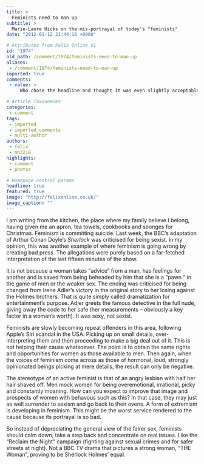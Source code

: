 ```yaml
---
title: >
  Feminists need to man up
subtitle: >
  Marie-Laure Hicks on the mis-portrayal of today's "feminists"
date: "2012-01-12 21:44:16 +0000"

# Attributes from Felix Online V1
id: "1974"
old_path: /comment/1974/feminists-need-to-man-up
aliases:
 - /comment/1974/feminists-need-to-man-up
imported: true
comments:
 - value: >
     Who chose the headline and thought it was even slightly acceptable. please,Hey if you actually want to understand the viewpoint of a feminist and why the issues go deeper than "gaining a better place within the patriarchy" I know some people who'd be only too happy to explain why they're feminists and what it means,Also why accepting nonsense patriarchal stereotypes is really damaging. There's some really nasty stuff here that's just used to dehumanise women and make them seem unable to think "rationally", allowing their views to be ignored,Clair, to answer your question, yes I am a feminist. I believe in gender equality. I believe that physical gender separation needs to evolve to simply “human being”. I believe that if a woman wants to wear short skirts, she should not be called a slut. In the same way, if a woman wants to wear a hijab as part of her beliefs, this right should be respected. Feminism however has many branches and I do not agree with all of them (hence the “them” that you pointed out)

# Article Taxonomies
categories:
 - comment
tags:
 - imported
 - imported_comments
 - multi-author
authors:
 - felix
 - mh3210
highlights:
 - comment
 - photos

# Homepage control params
headline: true
featured: true
image: "http://felixonline.co.uk/"
image_caption: ""
---
```


I am writing from the kitchen, the place where my family believe I belong, having given me an apron, tea towels, cookbooks and sponges for Christmas. Feminism is committing suicide. Last week, the BBC’s adaptation of Arthur Conan Doyle’s _Sherlock_ was criticised for being sexist. In my opinion, this was another example of where feminism is going wrong by creating bad press. The allegations were purely based on a far-fetched interpretation of the last fifteen minutes of the show.

It is not because a woman takes “advice” from a man, has feelings for another and is saved from being beheaded by him that she is a “pawn “ in the game of men or the weaker sex. The ending was criticised for being changed from Irene Adler’s victory in the original story to her losing against the Holmes brothers. That is quite simply called dramatization for entertainment’s purpose. Adler greets the famous detective in the full nude, giving away the code to her safe (her measurements – obviously a key factor in a woman’s worth). It was sexy, not sexist.

Feminists are slowly becoming repeat offenders in this area, following Apple’s Siri scandal in the USA. Picking up on small details, over-interpreting them and then proceeding to make a big deal out of it. This is not helping their cause whatsoever. The point is to obtain the same rights and opportunities for women as those available to men. Then again, when the voices of feminism come across as those of hormonal, loud, strongly opinionated beings picking at mere details, the result can only be negative.

The stereotype of an active feminist is that of an angry lesbian with half her hair shaved off. Men mock women for being overemotional, irrational, picky and constantly moaning. How can you expect to improve that image and prospects of women with behavous such as this? In that case, they may just as well surrender to sexism and go back to their ovens. A form of extremism is developing in feminism. This might be the worst service rendered to the cause because its portrayal is so bad.

So instead of depreciating the general view of the fairer sex, feminists should calm down, take a step back and concentrate on real issues. Like the “Reclaim the Night” campaign (fighting against sexual crimes and for safer streets at night). Not a BBC TV drama that pictures a strong woman, “THE Woman”, proving to be Sherlock Holmes’ equal.
